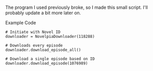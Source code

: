 The program I used previously broke, so I made this small script.
I'll probably update a bit more later on.

Example Code

```
# Initiate with Novel ID
downloader = NovelpiaDownloader(118288)

# Downloads every episode
downloader.download_episode_all()

# Download a single episode based on ID
downloader.download_episode(1076989)
```
